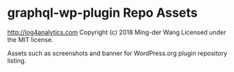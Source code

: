 # graphql-wp-plugin Repo Assets #
http://log4analytics.com
Copyright (c) 2018 Ming-der Wang
Licensed under the MIT license.

Assets such as screenshots and banner for WordPress.org plugin repository listing.